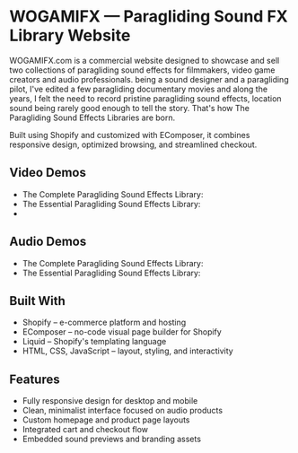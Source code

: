 # WOGAMIFX — Paragliding Sound FX Library Website

WOGAMIFX.com is a commercial website designed to showcase and sell two collections of paragliding sound effects for filmmakers, video game creators and audio professionals.
being a sound designer and a paragliding pilot, I've edited a few paragliding documentary movies and along the years, I felt the need to record pristine paragliding sound effects, location sound being rarely good enough to tell the story. That's how The Paragliding Sound Effects Libraries are born.

Built using Shopify and customized with EComposer, it combines responsive design, optimized browsing, and streamlined checkout.

## Video Demos
- The Complete Paragliding Sound Effects Library: 
- The Essential Paragliding Sound Effects Library:
- 
## Audio Demos
- The Complete Paragliding Sound Effects Library: 
- The Essential Paragliding Sound Effects Library: 



## Built With

- Shopify – e-commerce platform and hosting
- EComposer – no-code visual page builder for Shopify
- Liquid – Shopify's templating language
- HTML, CSS, JavaScript – layout, styling, and interactivity

## Features

- Fully responsive design for desktop and mobile
- Clean, minimalist interface focused on audio products
- Custom homepage and product page layouts
- Integrated cart and checkout flow
- Embedded sound previews and branding assets
